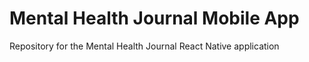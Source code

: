 # Mental Health Journal Mobile App

Repository for the Mental Health Journal React Native application

